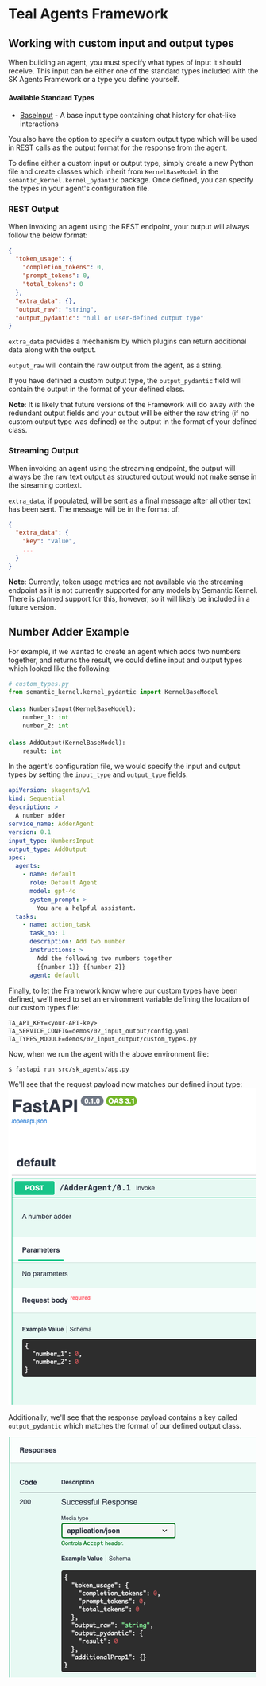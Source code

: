 # Teal Agents Framework
## Working with custom input and output types

When building an agent, you must specify what types of input it should receive.
This input can be either one of the standard types included with the SK Agents
Framework or a type you define yourself.

#### Available Standard Types
* [BaseInput](/src/sk-agents/src/sk_agents/ska_types.py#L11) - A base input type containing chat history for
  chat-like interactions

You also have the option to specify a custom output type which will be used in
REST calls as the output format for the response from the agent.

To define either a custom input or output type, simply create a new Python file
and create classes which inherit from `KernelBaseModel` in the
`semantic_kernel.kernel_pydantic` package. Once defined, you can specify the
types in your agent's configuration file.

### REST Output
When invoking an agent using the REST endpoint, your output will always follow
the below format:
```json
{
  "token_usage": {
    "completion_tokens": 0,
    "prompt_tokens": 0,
    "total_tokens": 0
  },
  "extra_data": {},
  "output_raw": "string",
  "output_pydantic": "null or user-defined output type"
}
```
`extra_data` provides a mechanism by which plugins can return additional data
along with the output.

`output_raw` will contain the raw output from the agent, as a string.

If you have defined a custom output type, the `output_pydantic` field will 
contain the output in the format of your defined class.

**Note**: It is likely that future versions of the Framework will do away with the
redundant output fields and your output will be either the raw string (if no
custom output type was defined) or the output in the format of your defined
class.

### Streaming Output
When invoking an agent using the streaming endpoint, the output will always be
the raw text output as structured output would not make sense in the streaming
context.

`extra_data`, if populated, will be sent as a final message after all other text
has been sent. The message will be in the format of:
```json
{
  "extra_data": {
    "key": "value",
    ...
  }
}
```

**Note**: Currently, token usage metrics are not available via the streaming
endpoint as it is not currently supported for any models by Semantic Kernel.
There is planned support for this, however, so it will likely be included in a
future version.

## Number Adder Example
For example, if we wanted to create an agent which adds two numbers together,
and returns the result, we could define input and output types which looked
like the following:

```python
# custom_types.py
from semantic_kernel.kernel_pydantic import KernelBaseModel

class NumbersInput(KernelBaseModel):
    number_1: int
    number_2: int

class AddOutput(KernelBaseModel):
    result: int
```

In the agent's configuration file, we would specify the input and output types
by setting the `input_type` and `output_type` fields.
```yaml
apiVersion: skagents/v1
kind: Sequential
description: >
  A number adder
service_name: AdderAgent
version: 0.1
input_type: NumbersInput
output_type: AddOutput
spec:
  agents:
    - name: default
      role: Default Agent
      model: gpt-4o
      system_prompt: >
        You are a helpful assistant.
  tasks:
    - name: action_task
      task_no: 1
      description: Add two number
      instructions: >
        Add the following two numbers together
        {{number_1}} {{number_2}}
      agent: default
```

Finally, to let the Framework know where our custom types have been defined,
we'll need to set an environment variable defining the location of our custom
types file:

```text
TA_API_KEY=<your-API-key>
TA_SERVICE_CONFIG=demos/02_input_output/config.yaml
TA_TYPES_MODULE=demos/02_input_output/custom_types.py
```

Now, when we run the agent with the above environment file:

```shell
$ fastapi run src/sk_agents/app.py
```

We'll see that the request payload now matches our defined input type:
![Request Payload](/src/sk-agents/doc/assets/demo-2-1.png)

Additionally, we'll see that the response payload contains a key called
`output_pydantic` which matches the format of our defined output class.

![Response Payload](/src/sk-agents/doc/assets/demo-2-2.png)